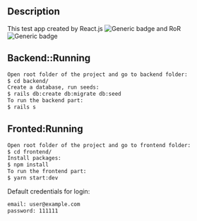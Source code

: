## Description

This test app created by React.js ![Generic badge](https://img.shields.io/badge/react.js-16.13.1-green) and RoR ![Generic badge](https://img.shields.io/badge/ror-5.2.4-green)

## Backend::Running

```bash
Open root folder of the project and go to backend folder:
$ cd backend/
Create a database, run seeds:
$ rails db:create db:migrate db:seed
To run the backend part:
$ rails s

```

## Fronted:Running

```bash
Open root folder of the project and go to frontend folder:
$ cd frontend/
Install packages:
$ npm install
To run the frontend part:
$ yarn start:dev
```

Default credentials for login:
```bash
email: user@example.com
password: 111111
```

